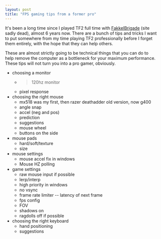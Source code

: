 ```yaml
---
layout: post
title: "FPS gaming tips from a former pro"
---
```


It's been a long time since I played TF2 full time with
[FakkelBrigade](http://archive.is/1dLp0) (site sadly dead), almost 6 years now.
There are a bunch of tips and tricks I want to put somewhere from my time
playing TF2 professionally before I forget them entirely, with the hope that
they can help others.

These are almost strictly going to be technical things that you can do to help
remove the computer as a bottleneck for your maximum performance. These tips
will not turn you into a pro gamer, obviously.

- choosing a monitor
    - >120hz monitor
    - pixel response
- choosing the right mouse
    - mx518 was my first, then razer deathadder old version, now g400
    - angle snap
    - accel (neg and pos)
    - prediction
    - suggestions
    - mouse wheel
    - buttons on the side
- mouse pads
    - hard/soft/texture
    - size
- mouse settings
    - mouse accel fix in windows
    - Mouse HZ polling
- game settings
    - raw mouse input if possible
    - lerp/interp
    - high priority in windows
    - no vsync
    - frame rate limiter -- latency of next frame
    - fps config
    - FOV
    - shadows on
    - ragdolls off if possible
- choosing the right keyboard
    - hand positioning
    - suggestions
